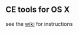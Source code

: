 ## CE tools for OS X

see the [wiki](https://github.com/robertgzr/osx-ce-tools/wiki) for instructions